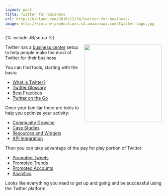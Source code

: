 ```yaml
---
layout: post
title: Twitter for Business
url: http://kinlane.com/2010/12/28/twitter-for-business/
image: http://kinlane-productions.s3.amazonaws.com/Twitter-Logo.jpg
---
```

{% include JB/setup %}
<p>
     <img src="http://kinlane-productions.s3.amazonaws.com/Twitter-Logo.jpg"  width="250" align="right" />Twitter has a <a href="http://business.twitter.com/">business center</a> setup to help people make the most of Twitter for their business.
</p>

<p>
     You can find tools, starting with the basis:
</p>
<ul class="mainlist">
     <li>
          <a href="http://business.twitter.com/basics/what-is-twitter">What is Twitter?</a>
     </li>
     <li>
          <a href="http://business.twitter.com/basics/glossary">Twitter Glossary</a>
     </li>
     <li>
          <a href="http://business.twitter.com/basics/best-practices">Best Practices</a>
     </li>
     <li>
          <a href="http://business.twitter.com/basics/mobile">Twitter on the Go</a>
     </li>
</ul>
<p>
     Once your familiar there are tools to help you optimize your activity:
</p>
<ul class="mainlist">
     <li>
          <a href="http://business.twitter.com/optimize/community-growing">Community Growing</a>
     </li>
     <li>
          <a href="http://business.twitter.com/optimize/case-studies">Case Studies</a>
     </li>
     <li>
          <a href="http://business.twitter.com/optimize/resources">Resources and Widgets</a>
     </li>
     <li>
          <a href="http://business.twitter.com/optimize/api">API Integration</a>
     </li>
</ul>
<p>
     Then you can take advantage of the pay for play portion of Twitter:
</p>
<ul class="mainlist">
     <li>
          <a href="http://business.twitter.com/advertise/promoted-tweets">Promoted Tweets</a>
     </li>
     <li>
          <a href="http://business.twitter.com/advertise/promoted-trends">Promoted Trends</a>
     </li>
     <li>
          <a href="http://business.twitter.com/advertise/promoted-accounts">Promoted Accounts</a>
     </li>
     <li>
          <a href="http://business.twitter.com/advertise/analytics">Analytics</a>
     </li>
</ul>
<p>
     Looks like everything you need to get up and going and be successful using the Twitter platform.
</p>